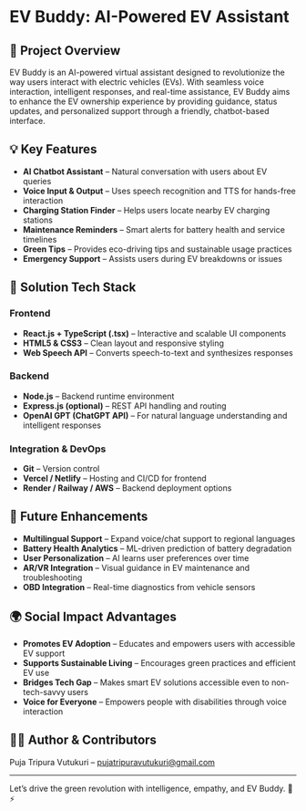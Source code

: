 # EV Buddy: AI-Powered EV Assistant

## 🚀 Project Overview
EV Buddy is an AI-powered virtual assistant designed to revolutionize the way users interact with electric vehicles (EVs). With seamless voice interaction, intelligent responses, and real-time assistance, EV Buddy aims to enhance the EV ownership experience by providing guidance, status updates, and personalized support through a friendly, chatbot-based interface.

## 💡 Key Features
- **AI Chatbot Assistant** – Natural conversation with users about EV queries
- **Voice Input & Output** – Uses speech recognition and TTS for hands-free interaction
- **Charging Station Finder** – Helps users locate nearby EV charging stations
- **Maintenance Reminders** – Smart alerts for battery health and service timelines
- **Green Tips** – Provides eco-driving tips and sustainable usage practices
- **Emergency Support** – Assists users during EV breakdowns or issues

## 🧠 Solution Tech Stack

### Frontend
- **React.js + TypeScript (.tsx)** – Interactive and scalable UI components
- **HTML5 & CSS3** – Clean layout and responsive styling
- **Web Speech API** – Converts speech-to-text and synthesizes responses

### Backend
- **Node.js** – Backend runtime environment
- **Express.js (optional)** – REST API handling and routing
- **OpenAI GPT (ChatGPT API)** – For natural language understanding and intelligent responses


### Integration & DevOps
- **Git** – Version control
- **Vercel / Netlify** – Hosting and CI/CD for frontend
- **Render / Railway / AWS** – Backend deployment options
  

## 🌱 Future Enhancements
- **Multilingual Support** – Expand voice/chat support to regional languages
- **Battery Health Analytics** – ML-driven prediction of battery degradation
- **User Personalization** – AI learns user preferences over time
- **AR/VR Integration** – Visual guidance in EV maintenance and troubleshooting
- **OBD Integration** – Real-time diagnostics from vehicle sensors

## 🌍 Social Impact Advantages
- **Promotes EV Adoption** – Educates and empowers users with accessible EV support
- **Supports Sustainable Living** – Encourages green practices and efficient EV use
- **Bridges Tech Gap** – Makes smart EV solutions accessible even to non-tech-savvy users
- **Voice for Everyone** – Empowers people with disabilities through voice interaction

## 🧑‍💻 Author & Contributors
Puja Tripura Vutukuri – [pujatripuravutukuri@gmail.com](mailto:pujatripuravutukuri@gmail.com)

---
Let’s drive the green revolution with intelligence, empathy, and EV Buddy. 🌱⚡

